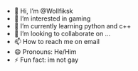 - 👋 Hi, I’m @Wollfiksk
- 👀 I’m interested in gaming 
- 🌱 I’m currently learning python and c++ 
- 💞️ I’m looking to collaborate on ...
- 📫 How to reach me on email
- 😄 Pronouns: He/Him
- ⚡ Fun fact: im not gay

<!---
Wollfiksk/Wollfiksk is a ✨ special ✨ repository because its `README.md` (this file) appears on your GitHub profile.
You can click the Preview link to take a look at your changes.
--->
